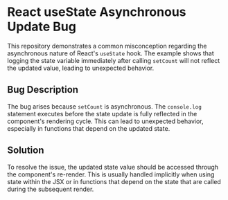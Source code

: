 # React useState Asynchronous Update Bug

This repository demonstrates a common misconception regarding the asynchronous nature of React's `useState` hook.  The example shows that logging the state variable immediately after calling `setCount` will not reflect the updated value, leading to unexpected behavior.

## Bug Description

The bug arises because `setCount` is asynchronous.  The `console.log` statement executes before the state update is fully reflected in the component's rendering cycle.  This can lead to unexpected behavior, especially in functions that depend on the updated state.

## Solution

To resolve the issue, the updated state value should be accessed through the component's re-render.  This is usually handled implicitly when using state within the JSX or in functions that depend on the state that are called during the subsequent render.
